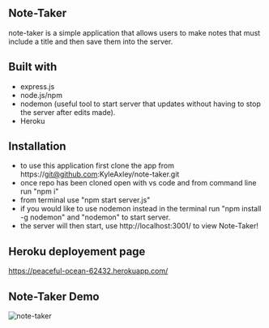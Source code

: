 ## Note-Taker
note-taker is a simple application that allows users to make notes that must include a title and then save them into the server. 

## Built with 
* express.js
* node.js/npm
* nodemon (useful tool to start server that updates without having to stop the server after edits made).
* Heroku

## Installation
* to use this application first clone the app from https://git@github.com:KyleAxley/note-taker.git
* once repo has been cloned open with vs code and from command line run "npm i"
* from terminal use "npm start server.js"
* if you would like to use nodemon instead in the terminal run "npm install -g nodemon" and "nodemon" to start server.
* the server will then start, use http://localhost:3001/ to view Note-Taker!
  

## Heroku deployement page
https://peaceful-ocean-62432.herokuapp.com/

## Note-Taker Demo
![note-taker](https://user-images.githubusercontent.com/103543572/182770166-007f0f49-88b9-4120-99ed-4b0f20c29914.png)